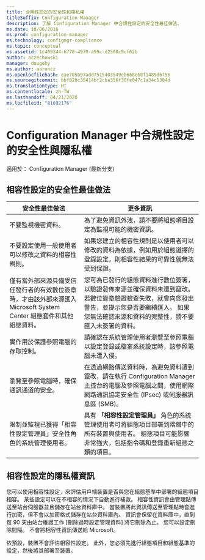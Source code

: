 ```yaml
---
title: 合規性設定的安全性和隱私權
titleSuffix: Configuration Manager
description: 了解 Configuration Manager 中合規性設定的安全性最佳做法。
ms.date: 10/06/2016
ms.prod: configuration-manager
ms.technology: configmgr-compliance
ms.topic: conceptual
ms.assetid: 1c409244-6778-4970-a99c-d2508c9cf62b
author: aczechowski
manager: dougeby
ms.author: aaroncz
ms.openlocfilehash: eae705b97add7515403549eb668e68f1489d6756
ms.sourcegitcommit: bbf820c35414bf2cba356f30fe047c1a34c5384d
ms.translationtype: HT
ms.contentlocale: zh-TW
ms.lasthandoff: 04/21/2020
ms.locfileid: "81692176"
---
```

# <a name="security-and-privacy-for-compliance-settings-in-configuration-manager"></a>Configuration Manager 中合規性設定的安全性與隱私權

適用於：  Configuration Manager (最新分支)


## <a name="security-best-practices-for-compliance-settings"></a>相容性設定的安全性最佳做法  

|安全性最佳做法|更多資訊|  
|----------------------------|----------------------|  
|不要監視機密資料。|為了避免資訊外洩，請不要將組態項目設定為監視可能的機密資訊。|  
|不要設定使用一般使用者可以修改之資料的相容性規則。|如果您建立的相容性規則是以使用者可以修改的資料為依據，例如用於組態選擇的登錄設定，則相容性結果的可靠性就無法受到保證。|  
|僅有當外部來源具備受信任發行者的有效數位簽章時，才由該外部來源匯入 Microsoft System Center 組態套件和其他組態資料。|您可為已發行的組態資料進行數位簽署，以驗證發佈來源並確保資料未遭到竄改。 若數位簽章驗證檢查失敗，就會向您發出警告，並提示您是否要繼續匯入。 如果您無法確認來源和資料的完整性，請不要匯入未簽署的資料。|  
|實作用於保護參照電腦的存取控制。|請確認在系統管理使用者瀏覽至參照電腦以設定登錄或檔案系統設定時，該參照電腦未遭入侵。|  
|瀏覽至參照電腦時，確保通訊通道的安全。|在透過網路傳送資料時，為避免資料遭到竄改，請在執行 Configuration Manager 主控台的電腦及參照電腦之間，使用網際網路通訊協定安全性 (IPsec) 或伺服器訊息區 (SMB)。|  
|限制並監視已獲得「相容性設定管理員」安全性角色的系統管理使用者。|具有 **「相容性設定管理員」** 角色的系統管理使用者可將組態項目部署到階層中的所有裝置與使用者。 組態項目可能影響非常強大，包括指令碼和登錄重新組態之類的項目。|  

## <a name="privacy-information-for-compliance-settings"></a>相容性設定的隱私權資訊  
 您可以使用相容性設定，來評估用戶端裝置是否與您在組態基準中部署的組態項目相容。 某些設定可以在不相容的情況下自動進行補救。 相容性資訊會由管理點傳送至站台伺服器並且儲存在站台資料庫中。 當裝置將此資訊傳送至管理點時會進行加密，但不會以加密格式儲存在站台資料庫內。 資訊會保留在資料庫中，直到每 90 天由站台維護工作 [刪除過時設定管理資料]  將它刪除為止。 您可以設定刪除間隔。 不會將相容性資訊傳送給 Microsoft。  

 依預設，裝置不會評估相容性設定。 此外，您必須先進行組態項目和組態基準的設定，然後將其部署至裝置。  
